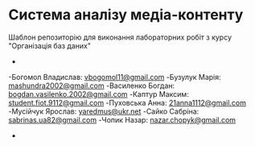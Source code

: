 # Система аналізу медіа-контенту

Шаблон репозиторію для виконання лабораторних робіт з курсу "Організація баз даних"

*
-Богомол Владислав: vbogomol11@gmail.com
-Бузулук Марія: mashundra2002@gmail.com
-Василенко Богдан: bogdan.vasilenko.2002@gmail.com
-Каптур Максим: student.fiot.9112@gmail.com
-Пуховська Анна: 21anna1112@gmail.com
-Мусійчук Ярослав: yaredmus@ukr.net
-Сайко Сабріна: sabrinas.ua82@gmail.com
-Чопик Назар: nazar.chopyk@gmail.com

*
